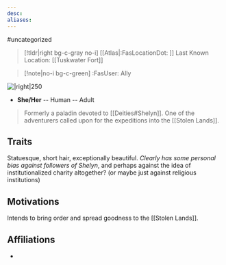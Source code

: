 ```yaml
---
desc: 
aliases:
---
```

#uncategorized
>[!tldr|right bg-c-gray no-i] [[Atlas|:FasLocationDot: ]] Last Known Location: [[Tuskwater Fort]]

>[!note|no-i bg-c-green] :FasUser: Ally

![|right|250](https://static.wikia.nocookie.net/pathfinderkingmaker_gamepedia_en/images/3/3f/Valerie.png/revision/latest?cb=20180927134317)
- **She/Her** -- Human -- Adult

>Formerly a paladin devoted to [[Deities#Shelyn]]. One of the adventurers called upon for the expeditions into the [[Stolen Lands]].

## Traits
Statuesque, short hair, exceptionally beautiful. *Clearly has some personal bias against followers of Shelyn*, and perhaps against the idea of institutionalized charity altogether? (or maybe just against religious institutions)

## Motivations
Intends to bring order and spread goodness to the [[Stolen Lands]]. 

## Affiliations
- 